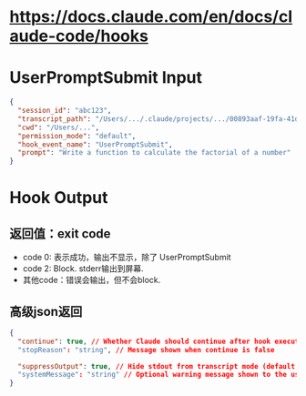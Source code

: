 # https://docs.claude.com/en/docs/claude-code/hooks

# UserPromptSubmit Input

```json
{
  "session_id": "abc123",
  "transcript_path": "/Users/.../.claude/projects/.../00893aaf-19fa-41d2-8238-13269b9b3ca0.jsonl",
  "cwd": "/Users/...",
  "permission_mode": "default",
  "hook_event_name": "UserPromptSubmit",
  "prompt": "Write a function to calculate the factorial of a number"
}
```

# Hook Output

## 返回值：exit code

* code 0: 表示成功，输出不显示，除了 UserPromptSubmit
* code 2: Block. stderr输出到屏幕.
* 其他code：错误会输出，但不会block.

## 高级json返回

```json
{
  "continue": true, // Whether Claude should continue after hook execution (default: true)
  "stopReason": "string", // Message shown when continue is false

  "suppressOutput": true, // Hide stdout from transcript mode (default: false)
  "systemMessage": "string" // Optional warning message shown to the user
}
```


